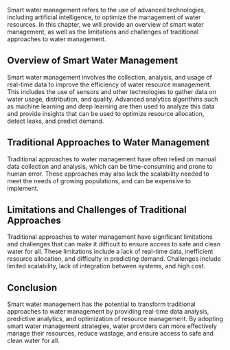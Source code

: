 
Smart water management refers to the use of advanced technologies, including artificial intelligence, to optimize the management of water resources. In this chapter, we will provide an overview of smart water management, as well as the limitations and challenges of traditional approaches to water management.

Overview of Smart Water Management
----------------------------------

Smart water management involves the collection, analysis, and usage of real-time data to improve the efficiency of water resource management. This includes the use of sensors and other technologies to gather data on water usage, distribution, and quality. Advanced analytics algorithms such as machine learning and deep learning are then used to analyze this data and provide insights that can be used to optimize resource allocation, detect leaks, and predict demand.

Traditional Approaches to Water Management
------------------------------------------

Traditional approaches to water management have often relied on manual data collection and analysis, which can be time-consuming and prone to human error. These approaches may also lack the scalability needed to meet the needs of growing populations, and can be expensive to implement.

Limitations and Challenges of Traditional Approaches
----------------------------------------------------

Traditional approaches to water management have significant limitations and challenges that can make it difficult to ensure access to safe and clean water for all. These limitations include a lack of real-time data, inefficient resource allocation, and difficulty in predicting demand. Challenges include limited scalability, lack of integration between systems, and high cost.

Conclusion
----------

Smart water management has the potential to transform traditional approaches to water management by providing real-time data analysis, predictive analytics, and optimization of resource management. By adopting smart water management strategies, water providers can more effectively manage their resources, reduce wastage, and ensure access to safe and clean water for all.
